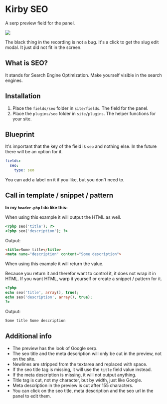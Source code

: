 # Kirby SEO

A serp preview field for the panel.

![](https://raw.githubusercontent.com/jenstornell/kirby-seo/master/preview.gif)

The black thing in the recording is not a bug. It's a click to get the slug edit modal. It just did not fit in the screen.

## What is SEO?

It stands for Search Engine Optimization. Make yourself visible in the search engines.

## Installation

1. Place the `fields/seo` folder in `site/fields`. The field for the panel.
1. Place the `plugins/seo` folder in `site/plugins`. The helper functions for your site.

## Blueprint

It's important that the key of the field is `seo` and nothing else. In the future there will be an option for it.

```yaml
fields:
  seo:
    type: seo
```

You can add a label on it if you like, but you don't need to.

## Call in template / snippet / pattern

**In my `header.php` I do like this:**

When using this example it will output the HTML as well.

```php
<?php seo('title'); ?>
<?php seo('description'); ?>
```

Output:

```html
<title>Some title</title>
<meta name="description" content="Some description">
```

When using this example it will return the value.

Because you return it and therefor want to control it, it does not wrap it in HTML. If you want HTML, warp it yourself or create a snippet / pattern for it.

```php
<?php
echo seo('title', array(), true);
echo seo('description', array(), true);
?>
```

Output:

```html
Some title Some description
```

## Additional info

- The preview has the look of Google serp.
- The seo title and the meta description will only be cut in the preview, not on the site.
- Newlines are stripped from the textarea and replaced with space.
- If the seo title tag is missing, it will use the `title` field value instead.
- If the meta description is missing, it will not output anything.
- Title tag is cut, not my character, but by width, just like Google.
- Meta description in the preview is cut after 155 characters.
- You can click on the seo title, meta description and the seo url in the panel to edit them.